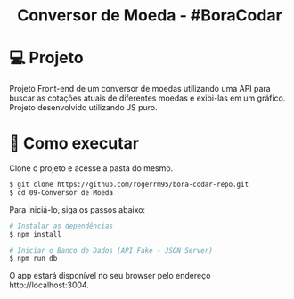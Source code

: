  <h1 align='center'>
Conversor de Moeda - #BoraCodar
</h1>
 
 # 💻 Projeto
  Projeto Front-end de um conversor de moedas utilizando uma API para buscar as cotações atuais de diferentes moedas e exibi-las em um gráfico. Projeto desenvolvido utilizando JS puro.

# 🚀 Como executar

Clone o projeto e acesse a pasta do mesmo.

```bash
$ git clone https://github.com/rogerrm95/bora-codar-repo.git
$ cd 09-Conversor de Moeda
```
Para iniciá-lo, siga os passos abaixo:
```bash
# Instalar as dependências
$ npm install

# Iniciar o Banco de Dados (API Fake - JSON Server)
$ npm run db
```
O app estará disponível no seu browser pelo endereço http://localhost:3004.